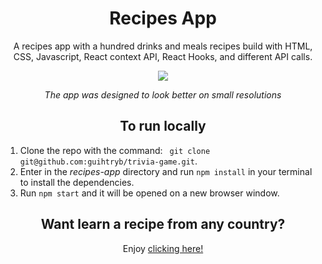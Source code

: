 <h1 align="center"> Recipes App </h1>
<p align="center"> A recipes app with a hundred  drinks and meals recipes build with HTML, CSS, Javascript, React context API, React Hooks, and different API calls. </p>
<div align="center">
<kbd>
<img src="src/assets/recipes.gif" />
</kbd>
</div>
<p align="center"><i>The app was designed to look better on small resolutions</i></p>

  <h2 align="center"> To run locally </h2>
  <ol>
  <li> Clone the repo with the command: <code> git clone git@github.com:guihtryb/trivia-game.git</code>.</li>
  <li> Enter in the <i>recipes-app</i> directory and run <code>npm install</code> in your terminal to install the dependencies.</li> 
  <li> Run <code>npm start</code> and it will be opened on a new browser window.</li> 
  </ol>
  
  <h2 align="center"> Want learn a recipe from any country? </h2>
  <p align="center"> Enjoy <a href="guihtryb.github.io/recipes-app">clicking here!</a></p>
